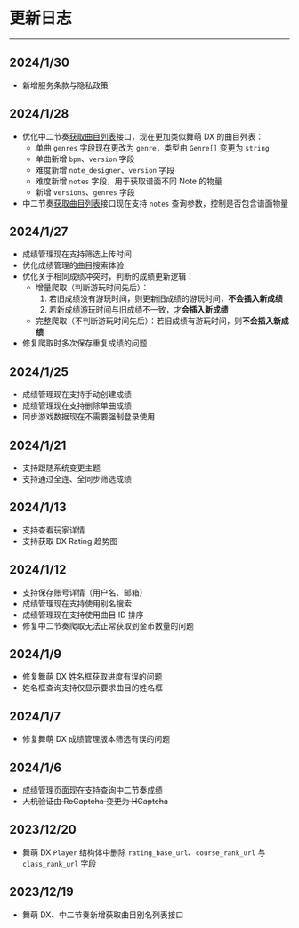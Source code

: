# 更新日志

---

## 2024/1/30

- 新增服务条款与隐私政策

## 2024/1/28

- 优化中二节奏[获取曲目列表](https://github.com/Lxns-Network/maimai-prober-frontend/wiki/%E4%B8%AD%E4%BA%8C%E8%8A%82%E5%A5%8F-API-%E5%88%97%E8%A1%A8#get-apiv0chunithmsonglist)接口，现在更加类似舞萌 DX 的曲目列表：
    - 单曲 `genres` 字段现在更改为 `genre`，类型由 `Genre[]` 变更为 `string`
    - 单曲新增 `bpm`、`version` 字段
    - 难度新增 `note_designer`、`version` 字段
    - 难度新增 `notes` 字段，用于获取谱面不同 Note 的物量
    - 新增 `versions`、`genres` 字段
- 中二节奏[获取曲目列表](https://github.com/Lxns-Network/maimai-prober-frontend/wiki/%E4%B8%AD%E4%BA%8C%E8%8A%82%E5%A5%8F-API-%E5%88%97%E8%A1%A8#get-apiv0chunithmsonglist)接口现在支持 `notes` 查询参数，控制是否包含谱面物量

## 2024/1/27

- 成绩管理现在支持筛选上传时间
- 优化成绩管理的曲目搜索体验
- 优化关于相同成绩冲突时，判断的成绩更新逻辑：
    - 增量爬取（判断游玩时间先后）：
        1. 若旧成绩没有游玩时间，则更新旧成绩的游玩时间，**不会插入新成绩**
        2. 若新成绩游玩时间与旧成绩不一致，才**会插入新成绩**
    - 完整爬取（不判断游玩时间先后）：若旧成绩有游玩时间，则**不会插入新成绩**
- 修复爬取时多次保存重复成绩的问题

## 2024/1/25

- 成绩管理现在支持手动创建成绩
- 成绩管理现在支持删除单曲成绩
- 同步游戏数据现在不需要强制登录使用

## 2024/1/21

- 支持跟随系统变更主题
- 支持通过全连、全同步筛选成绩

## 2024/1/13

- 支持查看玩家详情
- 支持获取 DX Rating 趋势图

## 2024/1/12

- 支持保存账号详情（用户名、邮箱）
- 成绩管理现在支持使用别名搜索
- 成绩管理现在支持使用曲目 ID 排序
- 修复中二节奏爬取无法正常获取到金币数量的问题

## 2024/1/9

- 修复舞萌 DX 姓名框获取进度有误的问题
- 姓名框查询支持仅显示要求曲目的姓名框

## 2024/1/7

- 修复舞萌 DX 成绩管理版本筛选有误的问题

## 2024/1/6

- 成绩管理页面现在支持查询中二节奏成绩
- ~~人机验证由 ReCaptcha 变更为 HCaptcha~~

## 2023/12/20

- 舞萌 DX `Player` 结构体中删除 `rating_base_url`、`course_rank_url` 与 `class_rank_url` 字段

## 2023/12/19

- 舞萌 DX、中二节奏新增获取曲目别名列表接口